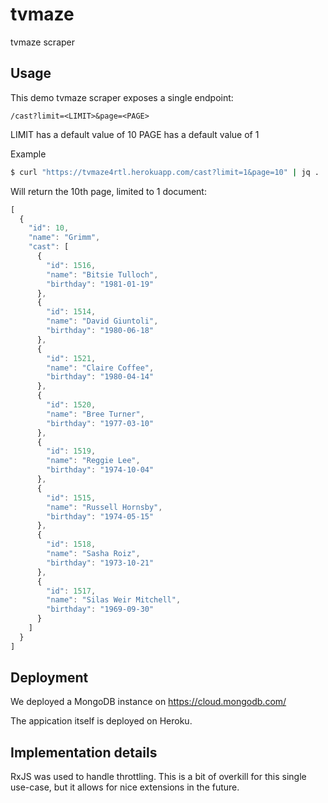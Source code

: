 # tvmaze
tvmaze scraper

Usage
-----

This demo tvmaze scraper exposes a single endpoint:

```
/cast?limit=<LIMIT>&page=<PAGE>
```

LIMIT has a default value of 10
PAGE has a default value of 1

Example

```bash
$ curl "https://tvmaze4rtl.herokuapp.com/cast?limit=1&page=10" | jq .
```

Will return the 10th page, limited to 1 document:

```javascript
[
  {
    "id": 10,
    "name": "Grimm",
    "cast": [
      {
        "id": 1516,
        "name": "Bitsie Tulloch",
        "birthday": "1981-01-19"
      },
      {
        "id": 1514,
        "name": "David Giuntoli",
        "birthday": "1980-06-18"
      },
      {
        "id": 1521,
        "name": "Claire Coffee",
        "birthday": "1980-04-14"
      },
      {
        "id": 1520,
        "name": "Bree Turner",
        "birthday": "1977-03-10"
      },
      {
        "id": 1519,
        "name": "Reggie Lee",
        "birthday": "1974-10-04"
      },
      {
        "id": 1515,
        "name": "Russell Hornsby",
        "birthday": "1974-05-15"
      },
      {
        "id": 1518,
        "name": "Sasha Roiz",
        "birthday": "1973-10-21"
      },
      {
        "id": 1517,
        "name": "Silas Weir Mitchell",
        "birthday": "1969-09-30"
      }
    ]
  }
]
```

Deployment
----------

We deployed a MongoDB instance on https://cloud.mongodb.com/

The appication itself is deployed on Heroku.

Implementation details
----------------------

RxJS was used to handle throttling. This is a bit of overkill for this single use-case, but it allows for nice
extensions in the future.
